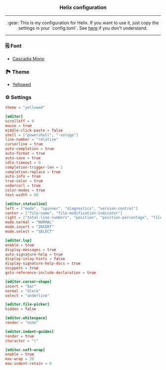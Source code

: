 <h3 align="center">
  Helix configuration
</h3>

---

<p align="center">
  :gear: This is my configuration for Helix. If you want to use it, just copy the settings in your `config.toml`. See <a href="https://docs.helix-editor.com/configuration.html">here</a> if you don't understand.</p>

---

### :spiral_notepad: Font
- [Cascadia Mono](https://github.com/microsoft/cascadia-code)

### :national_park: Theme
- [Yellowed](https://github.com/Gael-Lopes-Da-Silva/YellowedHelix)

### :gear: Settings
~~~toml
theme = "yellowed"

[editor]
scrolloff = 0
mouse = true
middle-click-paste = false
shell = ["powershell", "-nologo"]
line-number = "relative"
cursorline = true
auto-completion = true
auto-format = true
auto-save = true
idle-timeout = 0
completion-trigger-len = 1
completion-replace = true
auto-info = true
true-color = true
undercurl = true
color-modes = true
text-width = 80

[editor.statusline]
left = ["mode", "spinner", "diagnostics", "version-control"]
center = ["file-name", "file-modification-indicator"]
right = ["total-line-numbers", "position", "position-percentage", "file-encoding", "file-line-ending", "file-type"]
mode.normal = "NORMAL"
mode.insert = "INSERT"
mode.select = "SELECT"

[editor.lsp]
enable = true
display-messages = true
auto-signature-help = true
display-inlay-hints = false
display-signature-help-docs = true
snippets = true
goto-reference-include-declaration = true

[editor.cursor-shape]
insert = "bar"
normal = "block"
select = "underline"

[editor.file-picker]
hidden = false

[editor.whitespace]
render = "none"

[editor.indent-guides]
render = true
character = "|"

[editor.soft-wrap]
enable = true
max-wrap = 20
max-indent-retain = 0
~~~
